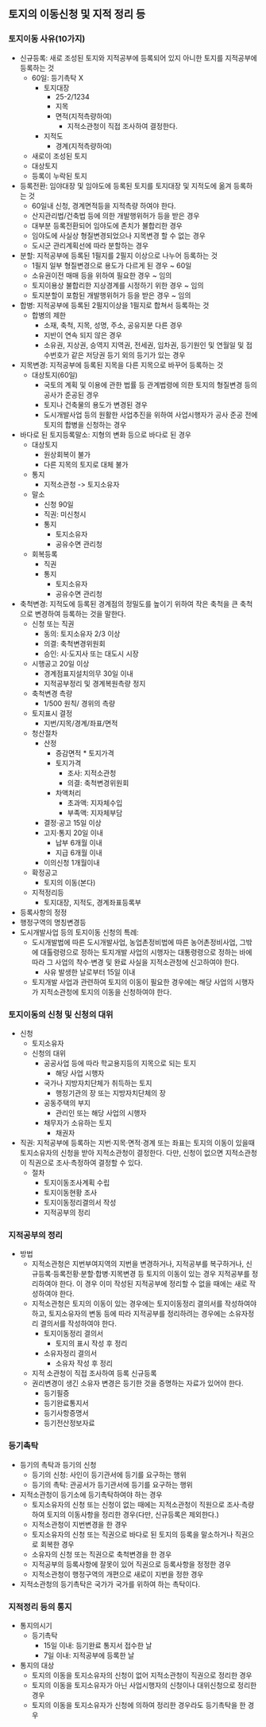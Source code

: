 ## 토지의 이동신청 및 지적 정리 등
### 토지이동 사유(10가지)
- 신규등록: 새로 조성된 토지와 지적공부에 등록되어 있지 아니한 토지를 지적공부에 등록하는 것
    - 60일: 등기촉탁 X 
        - 토지대장
            - 25-2/1234
            - 지목
            - 면적(지적측량하여)
                - 지적소관청이 직접 조사하여 결정한다.
        - 지적도
            - 경계(지적측량하여)
    - 새로이 조성된 토지
    - 대상토지
    - 등록이 누락된 토지
- 등록전환: 임야대장 및 임야도에 등록된 토지를 토지대장 및 지적도에 옮겨 등록하는 것
    - 60일내 신청, 경계면적등을 지적측량 하여야 한다.
    - 산지관리법/건축법 등에 의한 개발행위허가 등을 받은 경우
    - 대부분 등록전환되어 임야도에 존치가 불합리한 경우
    - 임야도에 사실상 형질변경되었으나 지목변경 할 수 없는 경우
    - 도시군 관리계획선에 따라 분할하는 경우
- 분할: 지적공부에 등록된 1필지를 2필지 이상으로 나누어 등록하는 것
    - 1필지 일부 형질변경으로 용도가 다르게 된 경우 ~ 60일
    - 소유권이전 매매 등을 위하여 필요한 경우 ~ 임의
    - 토지이용상 불합리한 지상경계를 시정하기 위한 경우 ~ 임의
    - 토지분할이 포함된 개발행위허가 등을 받은 경우 ~ 임의
- 합병: 지적공부에 등록된 2필지이상을 1필지로 합쳐서 등록하는 것
    - 합병의 제한
        - 소재, 축척, 지목, 성명, 주소, 공유지분 다른 경우 
        - 지반이 연속 되지 않은 경우
        - 소유권, 지상권, 승역지 지역권, 전세권, 임차권, 등기원인 및 연월일 및 접수번호가 같은 저당권 등기 외의 등기가 있는 경우
- 지목변경: 지적공부에 등록된 지목을 다른 지목으로 바꾸어 등록하는 것
    - 대상토지(60일)
        - 국토의 계획 및 이용에 관한 법률 등 관계법령에 의한 토지의 형질변경 등의 공사가 준공된 경우
        - 토지나 건축물의 용도가 변경된 경우
        - 도시개발사업 등의 원활한 사업추진을 위하여 사업시행자가 공사 준공 전에 토지의 합병을 신청하는 경우
- 바다로 된 토지등록말소: 지형의 변화 등으로 바다로 된 경우
    - 대상토지
        - 원상회복이 불가
        - 다른 지목의 토지로 대체 불가
    - 통지
        - 지적소관청 -> 토지소유자
    - 말소
        - 신청 90일
        - 직권: 미신청시
        - 통지
            - 토지소유자
            - 공유수면 관리청
    - 회복등록
        - 직권
        - 통지
            - 토지소유자
            - 공유수면 관리청
- 축척변경: 지적도에 등록된 경계점의 정밀도를 높이기 위하여 작은 축척을 큰 축척으로 변경하여 등록하는 것을 말한다.
    - 신청 또는 직권
        - 동의: 토지소유자 2/3 이상
        - 의결: 축척변경위원회
        - 승인: 시·도지사 또는 대도시 시장
    - 시행공고 20일 이상
        - 경계점표지설치의무 30일 이내
        - 지적공부정리 및 경계복원측량 정지
    - 축척변경 측량
        - 1/500 원칙/ 경위의 측량
    - 토지표시 결정
        - 지번/지목/경계/좌표/면적
    - 청산절차
        - 산정
            - 증감면적 * 토지가격
            - 토지가격
                - 조사: 지적소관청
                - 의결: 축척변경위원회
            - 차액처리
                - 초과액: 지자체수입
                - 부족액: 지자체부담
        - 결정·공고 15일 이상
        - 고지·통지 20일 이내
            - 납부 6개월 이내
            - 지급 6개월 이내
        - 이의신청 1개월이내
    - 확정공고
        - 토지의 이동(본다)
    - 지적정리등
        - 토지대장, 지적도, 경계좌표등록부
- 등록사항의 정정 
- 행정구역의 명칭변경등 
- 도시개발사업 등의 토지이동 신청의 특례:
    - 도시개발법에 따른 도시개발사업, 농업촌정비법에 따른 농어촌정비사업, 그밖에 대톨령령으로 정하는 토지개발 사업의 시행자는 대통령령으로 정하는 바에 따라 그 사업의 착수·변경 및 완료 사실을 지적소관청에 신고하여야 한다.
        - 사유 발생한 날로부터 15일 이내
    - 토지개발 사업과 관련하여 토지의 이동이 필요한 경우에는 해당 사업의 시행자가 지적소관청에 토지의 이동을 신청하여야 한다.
### 토지이동의 신청 및 신청의 대위
- 신청
    - 토지소유자
    - 신청의 대위
        - 공공사업 등에 따라 학교용지등의 지목으로 되는 토지
            - 해당 사업 시행자
        - 국가나 지방자치단체가 취득하는 토지
            - 행정기관의 장 또는 지방자치단체의 장
        - 공동주택의 부지
            - 관리인 또는 해당 사업의 시행자
        - 채무자가 소유하는 토지
            - 채권자
- 직권: 지적공부에 등록하는 지번·지목·면적·경계 또는 좌표는 토지의 이동이 있을때 토지소유자의 신청을 받아 지적소관청이 결정한다. 다만, 신청이 없으면 지적소관청이 직권으로 조사·측정하여 결정할 수 있다. 
    - 절차
        - 토지이동조사계획 수립
        - 토지이동현황 조사
        - 토지이동정리결의서 작성
        - 지적공부의 정리
### 지적공부의 정리
- 방법
    - 지적소관청은 지번부여지역의 지번을 변경하거나, 지적공부를 복구하거나, 신규등록·등록전황·분할·합병·지목변경 등 토지의 이동이 있는 경우 지적공부를 정리하여야 한다. 이 경우 이미 작성된 지적공부에 정리할 수 없을 때에는 새로 작성하여야 한다.
    - 지적소관청은 토지의 이동이 있는 경우에는 토지이동정리 결의서를 작성하여야 하고, 토지소유자의 변동 등에 따라 지적공부를 정리하려는 경우에는 소유자정리 결의서를 작성하여야 한다.
        - 토지이동정리 결의서
            - 토지의 표시 작성 후 정리
        - 소유자정리 결의서
            - 소유자 작성 후 정리
    - 지적 소관청이 직접 조사하여 등록 신규등록
    - 권리변경이 생긴 소유자 변경은 등기한 것을 증명하는 자료가 있어야 한다.
        - 등기필증
        - 등기완료통지서
        - 등기사항증명서
        - 등기전산정보자료
### 등기촉탁
- 등기의 촉탁과 등기의 신청
    - 등기의 신청: 사인이 등기관서에 등기를 요구하는 행위
    - 등기의 촉탁: 관공서가 등기관서에 등기를 요구하는 행위
- 지적소관청이 등기소에 등기촉탁하여야 하는 경우
    - 토지소유자의 신청 또는 신청이 없는 때에는 지적소관청이 직원으로 조사·측량하여 토지의 이동사항을 정리한 경우(다만, 신규등록은 제외한다.)
    - 지적소관청이 지번변경을 한 경우
    - 토지소유자의 신청 또는 직권으로 바다로 된 토지의 등록을 말소하거나 직권으로 회복한 경우
    - 소유자의 신청 또는 직권으로 축척변경을 한 경우
    - 지적공부의 등록사항에 잘못이 있어 직권으로 등록사항을 정정한 경우
    - 지적소관청이 행정구역의 개편으로 새로이 지번을 정한 경우
- 지적소관청의 등기촉탁은 국가가 국가를 위하여 하는 촉탁이다.
### 지적정리 등의 통지 
- 통지의시기
    - 등기촉탁
        - 15일 이내: 등기완료 통지서 접수한 날
        - 7일 이내: 지적공부에 등록한 날
- 통지의 대상
    - 토지의 이동을 토지소유자의 신청이 없어 지적소관청이 직권으로 정리한 경우
    - 토지의 이동을 토지소유자가 아닌 사업시행자의 신청이나 대위신청으로 정리한 경우
    - 토지의 이동을 토지소유자가 신청에 의하여 정리한 경우라도 등기촉탁을 한 경우